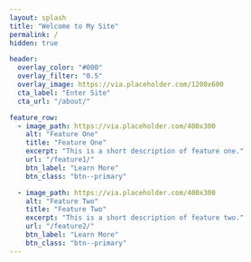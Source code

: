 ```yaml
---
layout: splash
title: "Welcome to My Site"
permalink: /
hidden: true

header:
  overlay_color: "#000"
  overlay_filter: "0.5"
  overlay_image: https://via.placeholder.com/1200x600
  cta_label: "Enter Site"
  cta_url: "/about/"

feature_row:
  - image_path: https://via.placeholder.com/400x300
    alt: "Feature One"
    title: "Feature One"
    excerpt: "This is a short description of feature one."
    url: "/feature1/"
    btn_label: "Learn More"
    btn_class: "btn--primary"

  - image_path: https://via.placeholder.com/400x300
    alt: "Feature Two"
    title: "Feature Two"
    excerpt: "This is a short description of feature two."
    url: "/feature2/"
    btn_label: "Learn More"
    btn_class: "btn--primary"
---
```

